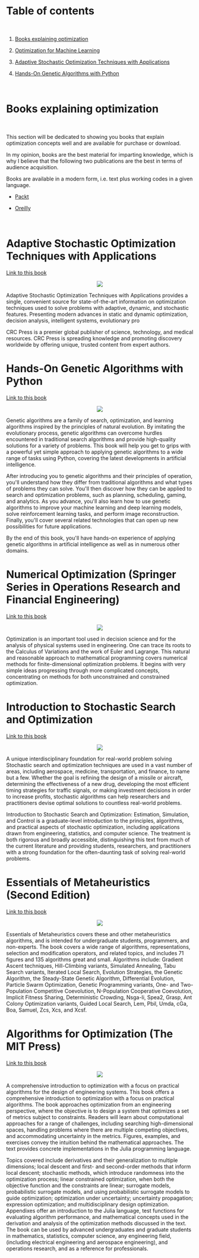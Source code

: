 # Table of contents

<p>&nbsp;</p>

1. [Books explaining optimization](#Books-explaining-optimization)

2. [Optimization for Machine Learning](#Optimization-for-Machine-Learning)

3. [Adaptive Stochastic Optimization Techniques with Applications](#Adaptive-Stochastic-Optimization-Techniques-with-Applications)

4. [Hands-On Genetic Algorithms with Python](#Hands-On-Genetic-Algorithms-with-Python)


<p>&nbsp;</p>

# Books explaining optimization

<p>&nbsp;</p>

This section will be dedicated to showing you books that explain optimization concepts well and are available for purchase or download.

In my opinion, books are the best material for imparting knowledge, which is why I believe that the following two publications are the best in terms of audience acquisition.

Books are available in a modern form, i.e. text plus working codes in a given language.


* [Packt](https://www.packtpub.com/)

* [Oreilly](https://learning.oreilly.com/home/)


<p>&nbsp;</p>



# Adaptive Stochastic Optimization Techniques with Applications


[Link to this book](https://learning.oreilly.com/library/view/adaptive-stochastic-optimization/9781439829790/)

<p align="center">
  <img src="https://learning.oreilly.com/covers/urn:orm:book:9781439829790/400w/" />
</p>

Adaptive Stochastic Optimization Techniques with Applications provides a single, convenient source for state-of-the-art information on optimization techniques used to solve problems with adaptive, dynamic, and stochastic features. Presenting modern advances in static and dynamic optimization, decision analysis, intelligent systems, evolutionary pro

CRC Press is a premier global publisher of science, technology, and medical resources. CRC Press is spreading knowledge and promoting discovery worldwide by offering unique, trusted content from expert authors.


# Hands-On Genetic Algorithms with Python


[Link to this book](https://www.packtpub.com/product/hands-on-genetic-algorithms-with-python/9781838557744)


<p align="center">
  <img src="https://static.packt-cdn.com/products/9781838557744/cover/smaller" />
</p>


Genetic algorithms are a family of search, optimization, and learning algorithms inspired by the principles of natural evolution. By imitating the evolutionary process, genetic algorithms can overcome hurdles encountered in traditional search algorithms and provide high-quality solutions for a variety of problems. This book will help you get to grips with a powerful yet simple approach to applying genetic algorithms to a wide range of tasks using Python, covering the latest developments in artificial intelligence.

After introducing you to genetic algorithms and their principles of operation, you'll understand how they differ from traditional algorithms and what types of problems they can solve. You'll then discover how they can be applied to search and optimization problems, such as planning, scheduling, gaming, and analytics. As you advance, you'll also learn how to use genetic algorithms to improve your machine learning and deep learning models, solve reinforcement learning tasks, and perform image reconstruction. Finally, you'll cover several related technologies that can open up new possibilities for future applications.

By the end of this book, you'll have hands-on experience of applying genetic algorithms in artificial intelligence as well as in numerous other domains.


# Numerical Optimization (Springer Series in Operations Research and Financial Engineering)

[Link to this book](https://www.amazon.com/Numerical-Optimization-Operations-Financial-Engineering/dp/0387303030/ref=as_li_ss_tl?dchild=1&keywords=Numerical+Optimization&qid=1610400406&s=books&sr=1-1&linkCode=sl1&tag=inspiredalgor-20&linkId=5d9d02335d0a1d1c4ef61c17fe0dcf03&language=en_US)



<p align="center">
  <img src="https://images-na.ssl-images-amazon.com/images/I/41u0DAVRTZL._SX330_BO1,204,203,200_.jpg" />
</p>


Optimization is an important tool used in decision science and for the analysis of physical systems used in engineering. One can trace its roots to the Calculus of Variations and the work of Euler and Lagrange. This natural and reasonable approach to mathematical programming covers numerical methods for finite-dimensional optimization problems. It begins with very simple ideas progressing through more complicated concepts, concentrating on methods for both unconstrained and constrained optimization.


# Introduction to Stochastic Search and Optimization

[Link to this book](https://www.amazon.com/Introduction-Stochastic-Search-Optimization-James/dp/0471330523/ref=as_li_ss_tl?dchild=1&keywords=Stochastic+Optimization&qid=1602446340&sr=8-6&linkCode=sl1&tag=inspiredalgor-20&linkId=348fd7d3f90a0b2be899ef571bcfae40&language=en_US)


<p align="center">
  <img src="https://images-na.ssl-images-amazon.com/images/I/41xcf0PCOpL._SX330_BO1,204,203,200_.jpg" />
</p>


A unique interdisciplinary foundation for real-world problem solving
Stochastic search and optimization techniques are used in a vast number of areas, including aerospace, medicine, transportation, and finance, to name but a few. Whether the goal is refining the design of a missile or aircraft, determining the effectiveness of a new drug, developing the most efficient timing strategies for traffic signals, or making investment decisions in order to increase profits, stochastic algorithms can help researchers and practitioners devise optimal solutions to countless real-world problems.

Introduction to Stochastic Search and Optimization: Estimation, Simulation, and Control is a graduate-level introduction to the principles, algorithms, and practical aspects of stochastic optimization, including applications drawn from engineering, statistics, and computer science. The treatment is both rigorous and broadly accessible, distinguishing this text from much of the current literature and providing students, researchers, and practitioners with a strong foundation for the often-daunting task of solving real-world problems.


# Essentials of Metaheuristics (Second Edition)

[Link to this book](https://www.amazon.com/Essentials-Metaheuristics-Second-Sean-Luke/dp/1300549629/ref=as_li_ss_tl?dchild=1&keywords=metaheuristics&qid=1602458321&sr=8-4&linkCode=sl1&tag=inspiredalgor-20&linkId=702a0756fc4522be5363edf82c2bc4a9&language=en_US)

<p align="center">
  <img src="https://images-na.ssl-images-amazon.com/images/I/51YvXMULnhL._SX384_BO1,204,203,200_.jpg" />
</p>

Essentials of Metaheuristics covers these and other metaheuristics algorithms, and is intended for undergraduate students, programmers, and non-experts. The book covers a wide range of algorithms, representations, selection and modification operators, and related topics, and includes 71 figures and 135 algorithms great and small. Algorithms include: Gradient Ascent techniques, Hill-Climbing variants, Simulated Annealing, Tabu Search variants, Iterated Local Search, Evolution Strategies, the Genetic Algorithm, the Steady-State Genetic Algorithm, Differential Evolution, Particle Swarm Optimization, Genetic Programming variants, One- and Two-Population Competitive Coevolution, N-Population Cooperative Coevolution, Implicit Fitness Sharing, Deterministic Crowding, Nsga-Ii, Spea2, Grasp, Ant Colony Optimization variants, Guided Local Search, Lem, Pbil, Umda, cGa, Boa, Samuel, Zcs, Xcs, and Xcsf.

# Algorithms for Optimization (The MIT Press)

[Link to this book](https://www.amazon.com/Algorithms-Optimization-Press-Mykel-Kochenderfer/dp/0262039427/ref=as_li_ss_tl?dchild=1&keywords=Algorithms+for+Optimization&qid=1603227861&s=books&sr=1-1&linkCode=sl1&tag=inspiredalgor-20&linkId=3923344db63ce4c1c032e85cb08581d7&language=en_US)

<p align="center">
  <img src="https://images-na.ssl-images-amazon.com/images/I/41-tvPh731L._SX440_BO1,204,203,200_.jpg" />
</p>

A comprehensive introduction to optimization with a focus on practical algorithms for the design of engineering systems.
This book offers a comprehensive introduction to optimization with a focus on practical algorithms. The book approaches optimization from an engineering perspective, where the objective is to design a system that optimizes a set of metrics subject to constraints. Readers will learn about computational approaches for a range of challenges, including searching high-dimensional spaces, handling problems where there are multiple competing objectives, and accommodating uncertainty in the metrics. Figures, examples, and exercises convey the intuition behind the mathematical approaches. The text provides concrete implementations in the Julia programming language.

Topics covered include derivatives and their generalization to multiple dimensions; local descent and first- and second-order methods that inform local descent; stochastic methods, which introduce randomness into the optimization process; linear constrained optimization, when both the objective function and the constraints are linear; surrogate models, probabilistic surrogate models, and using probabilistic surrogate models to guide optimization; optimization under uncertainty; uncertainty propagation; expression optimization; and multidisciplinary design optimization. Appendixes offer an introduction to the Julia language, test functions for evaluating algorithm performance, and mathematical concepts used in the derivation and analysis of the optimization methods discussed in the text. The book can be used by advanced undergraduates and graduate students in mathematics, statistics, computer science, any engineering field, (including electrical engineering and aerospace engineering), and operations research, and as a reference for professionals.